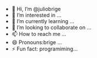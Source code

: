 - 👋 Hi, I’m @juliobrige
- 👀 I’m interested in ...
- 🌱 I’m currently learning ...
- 💞️ I’m looking to collaborate on ...
- 📫 How to reach me ...
- 😄 Pronouns:brige ...
- ⚡ Fun fact: programiming...

<!---
juliobrige/juliobrige is a ✨ special ✨ repository because its `README.md` (this file) appears on your GitHub profile.
You can click the Preview link to take a look at your changes.
--->
